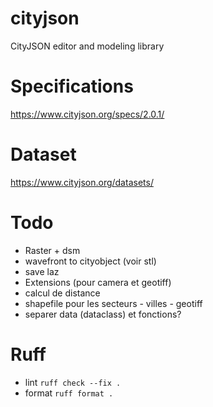 # cityjson
CityJSON editor and modeling library

# Specifications
https://www.cityjson.org/specs/2.0.1/

# Dataset
https://www.cityjson.org/datasets/

# Todo
- Raster + dsm
- wavefront to cityobject (voir stl)
- save laz
- Extensions (pour camera et geotiff)
- calcul de distance
- shapefile pour les secteurs - villes - geotiff
- separer data (dataclass) et fonctions?

# Ruff
- lint `ruff check --fix .`
- format `ruff format .`